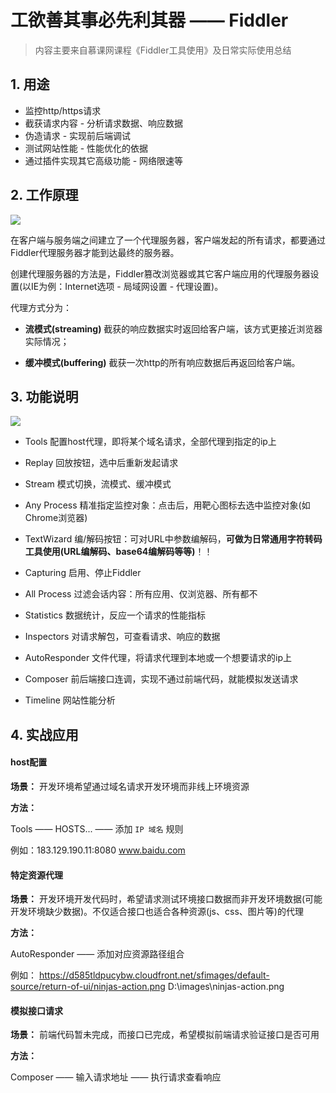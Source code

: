 # 工欲善其事必先利其器 —— Fiddler

> 内容主要来自慕课网课程《Fiddler工具使用》及日常实际使用总结

## 1. 用途
* 监控http/https请求
* 截获请求内容 - 分析请求数据、响应数据
* 伪造请求 - 实现前后端调试
* 测试网站性能 - 性能优化的依据
* 通过插件实现其它高级功能 - 网络限速等
              
## 2. 工作原理
![](https://gitee.com/jerry-zhang/image-database/raw/master/img/5esLt7rWZDOzIC3.png)

在客户端与服务端之间建立了一个代理服务器，客户端发起的所有请求，都要通过Fiddler代理服务器才能到达最终的服务器。

创建代理服务器的方法是，Fiddler篡改浏览器或其它客户端应用的代理服务器设置(以IE为例：Internet选项 - 局域网设置 - 代理设置)。

代理方式分为：

* **流模式(streaming)** 截获的响应数据实时返回给客户端，该方式更接近浏览器实际情况；

* **缓冲模式(buffering)** 截获一次http的所有响应数据后再返回给客户端。
                    
## 3. 功能说明
![](https://gitee.com/jerry-zhang/image-database/raw/master/img/jZYHnrJ7cyOxkQM.jpg)

* Tools         配置host代理，即将某个域名请求，全部代理到指定的ip上


* Replay        回放按钮，选中后重新发起请求
* Stream        模式切换，流模式、缓冲模式
* Any Process   精准指定监控对象：点击后，用靶心图标去选中监控对象(如Chrome浏览器)
* TextWizard    编/解码按钮：可对URL中参数编解码，**可做为日常通用字符转码工具使用(URL编解码、base64编解码等等)**！！


* Capturing     启用、停止Fiddler
* All Process   过滤会话内容：所有应用、仅浏览器、所有都不


* Statistics    数据统计，反应一个请求的性能指标
* Inspectors    对请求解包，可查看请求、响应的数据
* AutoResponder 文件代理，将请求代理到本地或一个想要请求的ip上
* Composer      前后端接口连调，实现不通过前端代码，就能模拟发送请求
* Timeline      网站性能分析

## 4. 实战应用

#### host配置
**场景：** 开发环境希望通过域名请求开发环境而非线上环境资源

**方法：** 

Tools —— HOSTS... —— 添加 `IP 域名` 规则

例如：183.129.190.11:8080 www.baidu.com

#### 特定资源代理
**场景：** 开发环境开发代码时，希望请求测试环境接口数据而非开发环境数据(可能开发环境缺少数据)。不仅适合接口也适合各种资源(js、css、图片等)的代理

**方法：** 

AutoResponder —— 添加对应资源路径组合

例如：
https://d585tldpucybw.cloudfront.net/sfimages/default-source/return-of-ui/ninjas-action.png
D:\images\ninjas-action.png

#### 模拟接口请求

**场景：** 前端代码暂未完成，而接口已完成，希望模拟前端请求验证接口是否可用

**方法：** 

Composer —— 输入请求地址 —— 执行请求查看响应